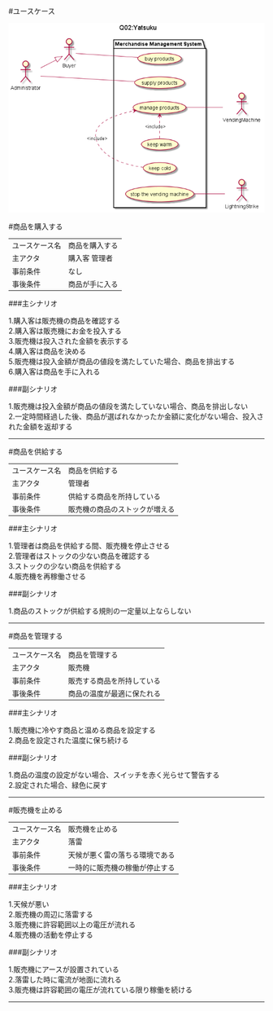 #ユースケース

![usecase](Q02.png)

#商品を購入する
  
|              |              |
|--------------|--------------|  
|ユースケース名|商品を購入する|  
|主アクタ      |購入客 管理者 |  
|事前条件      |なし          |  
|事後条件      |商品が手に入る|  

###主シナリオ

1.購入客は販売機の商品を確認する  
2.購入客は販売機にお金を投入する  
3.販売機は投入された金額を表示する  
4.購入客は商品を決める  
5.販売機は投入金額が商品の値段を満たしていた場合、商品を排出する  
6.購入客は商品を手に入れる  
  
###副シナリオ

1.販売機は投入金額が商品の値段を満たしていない場合、商品を排出しない  
2.一定時間経過した後、商品が選ばれなかったか金額に変化がない場合、投入された金額を返却する  

---

#商品を供給する
  
|              |                              |
|--------------|------------------------------|  
|ユースケース名|商品を供給する                |  
|主アクタ      |管理者                        |  
|事前条件      |供給する商品を所持している    |  
|事後条件      |販売機の商品のストックが増える|  

###主シナリオ

1.管理者は商品を供給する間、販売機を停止させる  
2.管理者はストックの少ない商品を確認する  
3.ストックの少ない商品を供給する  
4.販売機を再稼働させる  

###副シナリオ

1.商品のストックが供給する規則の一定量以上ならしない  

---

#商品を管理する  

|              |                              |
|--------------|------------------------------|  
|ユースケース名|商品を管理する                |  
|主アクタ      |販売機                        |  
|事前条件      |販売する商品を所持している    |  
|事後条件      |商品の温度が最適に保たれる    |  

###主シナリオ

1.販売機に冷やす商品と温める商品を設定する  
2.商品を設定された温度に保ち続ける  

###副シナリオ

1.商品の温度の設定がない場合、スイッチを赤く光らせて警告する  
2.設定された場合、緑色に戻す  

---

#販売機を止める

|              |              							|
|--------------|----------------------------------------|  
|ユースケース名|販売機を止める							|  
|主アクタ      |落雷         						    |  
|事前条件      |天候が悪く雷の落ちる環境である			|  
|事後条件      |一時的に販売機の稼働が停止する          |  

###主シナリオ

1.天候が悪い  
2.販売機の周辺に落雷する  
3.販売機に許容範囲以上の電圧が流れる  
4.販売機の活動を停止する  

###副シナリオ

1.販売機にアースが設置されている  
2.落雷した時に電流が地面に流れる  
3.販売機は許容範囲の電圧が流れている限り稼働を続ける  

---
